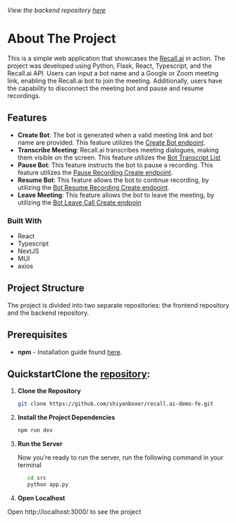 <!-- ABOUT THE PROJECT -->
*View the backend repository [here](https://github.com/shiyanboxer/recall.ai-demo-be)*

# About The Project
This is a simple web application that showcases the [Recall.ai](https://www.recall.ai) in action. The project was developed using Python, Flask, React, Typescript, and the Recall.ai API. Users can input a bot name and a Google or Zoom meeting link, enabling the Recall.ai bot to join the meeting. Additionally, users have the capability to disconnect the meeting bot and pause and resume recordings.

<!-- FEATURES -->
## Features
- **Create Bot**: The bot is generated when a valid meeting link and bot name are provided. This feature utilizes the [Create Bot endpoint](https://recallai.readme.io/reference/bot_create).
- **Transcribe Meeting**: Recall.ai transcribes meeting dialogues, making them visible on the screen. This feature utilizes the  [Bot Transcript List](https://recallai.readme.io/reference/bot_transcript_list)
- **Pause Bot**: This feature instructs the bot to pause a recording. This feature utilizes the [Pause Recording Create endpoint](https://recallai.readme.io/reference/bot_pause_recording_create).
- **Resume Bot**: This feature allows the bot to continue recording, by utilizing the [Bot Resume Recording Create endpoint](https://recallai.readme.io/reference/bot_resume_recording_create).
- **Leave Meeting**: This feature allows the bot to leave the meeting, by utilizing the [Bot Leave Call Create endpoin](https://recallai.readme.io/reference/bot_leave_call_create)

<!-- TECHNOLOGIES -->
### Built With
- React
- Typescript
- NextJS
- MUI
- axios

<!-- PROJECT -->
## Project Structure
The project is divided into two separate repositories: the frontend repository and the backend repository.

<!-- PREREQUISITES -->
## Prerequisites
* **npm** - Installation guide found [here](https://www.npmjs.com/).

<!-- QUICKSTART -->
## QuickstartClone the [repository](https://github.com/mui/material-ui):

1. **Clone the Repository**

   ```sh
   git clone https://github.com/shiyanboxer/recall.ai-demo-fe.git
   ```

2. **Install the Project Dependencies**

   ```bash
   npm run dev
   ```
   
3. **Run the Server**

   Now you’re ready to run the server, run the following command in your terminal

   ```bash
      cd src
      python app.py
   ```
4. **Open Localhost**

  Open http://localhost:3000/ to see the project
